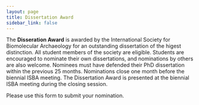 ```yaml
---
layout: page
title: Dissertation Award
sidebar_link: false
---
```


The <b>Disseration Award</b> is awarded by the International Society for Biomolecular Archaeology for an outstanding dissertation of the higest distinction. All student members of the society are eligible. Students are encouraged to nominate their own dissertations, and nominations by others are also welcome. Nominees must have defended their PhD dissertation within the previous 25 months. 
Nominations close one month before the biennial ISBA meeting. The Dissertation Award is presented at the biennial ISBA meeting 
during the closing session.

Please use this form to submit your nomination. 
